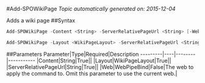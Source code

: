 #Add-SPOWikiPage
*Topic automatically generated on: 2015-12-04*

Adds a wiki page
##Syntax
```powershell
Add-SPOWikiPage -Content <String> -ServerRelativePageUrl <String> [-Web <WebPipeBind>]
```


```powershell
Add-SPOWikiPage -Layout <WikiPageLayout> -ServerRelativePageUrl <String> [-Web <WebPipeBind>]
```


##Parameters
Parameter|Type|Required|Description
---------|----|--------|-----------
|Content|String|True||
|Layout|WikiPageLayout|True||
|ServerRelativePageUrl|String|True||
|Web|WebPipeBind|False|The web to apply the command to. Omit this parameter to use the current web.|
